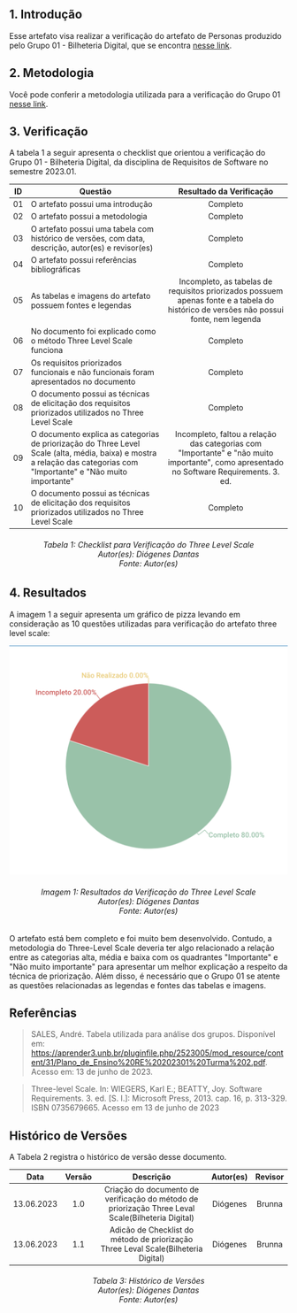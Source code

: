 ## 1. Introdução
Esse artefato visa realizar a verificação do artefato de Personas produzido pelo Grupo 01 - Bilheteria Digital, que se encontra [nesse link](https://requisitos-de-software.github.io/2023.1-BilheteriaDigital/elicitacao/priorizacao/threeLvlScale/).

## 2. Metodologia
Você pode conferir a metodologia utilizada para a verificação do Grupo 01 [nesse link](https://requisitos-de-software.github.io/2023.1-Twitch/verificacao_grupo01/planejamento/).

## 3. Verificação

A tabela 1 a seguir apresenta o checklist que orientou a verificação do Grupo 01 - Bilheteria Digital, da disciplina de Requisitos de Software no semestre 2023.01.

| ID |Questão| Resultado da Verificação |
| :---: | --- | :---: |
| 01 | O artefato possui uma introdução | Completo |
| 02 | O artefato possui a metodologia  | Completo |
| 03 | O artefato possui uma tabela com histórico de versões, com data, descrição, autor(es) e revisor(es)  | Completo |
| 04 | O artefato possui referências bibliográficas  | Completo |
| 05 | As tabelas e imagens do artefato possuem fontes e legendas | Incompleto, as tabelas de requisitos priorizados possuem apenas fonte e a tabela do histórico de versões não possui fonte, nem legenda  |
| 06 | No documento foi explicado como o método Three Level Scale funciona | Completo |
| 07 | Os requisitos priorizados funcionais e não funcionais foram apresentados no documento | Completo |
| 08 | O documento possui as técnicas de elicitação dos requisitos priorizados utilizados no Three Level Scale | Completo |
| 09 | O documento explica as categorias de priorização do Three Level Scale (alta, média, baixa) e mostra a relação das categorias com "Importante" e "Não muito importante" | Incompleto, faltou a relação das categorias com "Importante" e "não muito importante", como apresentado no Software Requirements. 3. ed.|
| 10 | O documento possui as técnicas de elicitação dos requisitos priorizados utilizados no Three Level Scale | Completo |

<h6 align = "center"> Tabela 1: Checklist para Verificação do Three Level Scale
<br> Autor(es): Diógenes Dantas
<br>Fonte: Autor(es)</h6>

## 4. Resultados
A imagem 1 a seguir apresenta um gráfico de pizza levando em consideração as 10 questões utilizadas para verificação do artefato three level scale:

![Resultados Three-Level Scale](./imagens_verifica01/threelevelscale.png)
<h6 align = "center"> Imagem 1: Resultados da Verificação do Three Level Scale
<br> Autor(es): Diógenes Dantas
<br>Fonte: Autor(es)</h6>

O artefato está bem completo e foi muito bem desenvolvido. Contudo, a metodologia do Three-Level Scale deveria ter algo relacionado a relação entre as categorias alta, média e baixa com os quadrantes "Importante" e "Não muito importante" para apresentar um melhor explicação a respeito da técnica de priorização. Além disso, é necessário que o Grupo 01 se atente as questões relacionadas as legendas e fontes das tabelas e imagens.

## Referências

>SALES, André. Tabela utilizada para análise dos grupos. Disponível em: https://aprender3.unb.br/pluginfile.php/2523005/mod_resource/content/31/Plano_de_Ensino%20RE%20202301%20Turma%202.pdf. Acesso em: 13 de junho de 2023.

>Three-level Scale. In: WIEGERS, Karl E.; BEATTY, Joy. Software Requirements. 3. ed. [S. l.]: Microsoft Press, 2013. cap. 16, p. 313-329. ISBN 0735679665. Acesso em 13 de junho de 2023



## Histórico de Versões

A Tabela 2 registra o histórico de versão desse documento.

|    Data    | Versão | Descrição                                                                      | Autor(es)  | Revisor  |
| :--------: | :----: | :----------------------------------------------------------------------------: | :--------: | :------: |
| 13.06.2023 | 1.0    | Criação do documento de verificação do método de priorização Three Leval Scale(Bilheteria Digital) |   Diógenes  |  Brunna  |
| 13.06.2023 | 1.1   | Adicão de Checklist do método de priorização Three Leval Scale(Bilheteria Digital) |  Diógenes |  Brunna  |



<h6 align = "center"> Tabela 3: Histórico de Versões
<br> Autor(es): Diógenes Dantas
<br>Fonte: Autor(es)</h6>